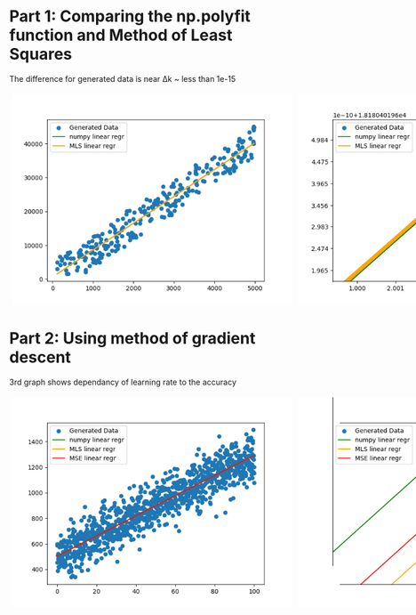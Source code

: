 # Part 1: Comparing the np.polyfit function and Method of Least Squares

The difference for generated data is near ∆k ~ less than 1e-15

<div style="display: flex; flex-direction: row;">
    <img src="md_imgs/p1_data.png" style="flex: 50%; padding: 5px;">
    <img src="md_imgs/np_msl_difference.png" style="flex: 50%; padding: 5px;">
</div>



# Part 2: Using method of gradient descent
3rd graph shows dependancy of learning rate to the accuracy
<div style="display: flex; flex-direction: row;">
    <img src="md_imgs/mse.png" style="flex: 50%; padding: 5px;">
    <img src="md_imgs/mse_other_dif.png" style="flex: 50%; padding: 5px;">
    <img src="md_imgs/learning_rate_influence.png" style="flex: 50%; padding: 5px;">
</div>